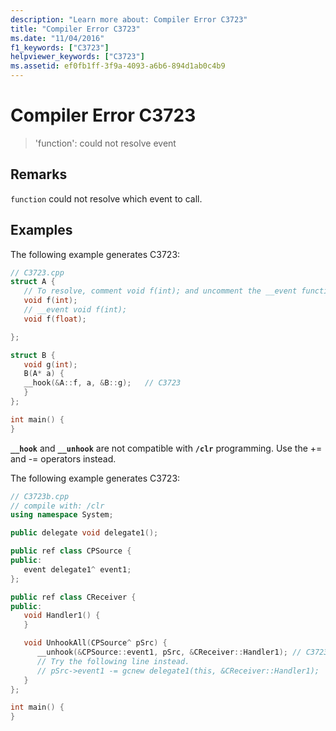 ```yaml
---
description: "Learn more about: Compiler Error C3723"
title: "Compiler Error C3723"
ms.date: "11/04/2016"
f1_keywords: ["C3723"]
helpviewer_keywords: ["C3723"]
ms.assetid: ef0fb1ff-3f9a-4093-a6b6-894d1ab0c4b9
---
```

# Compiler Error C3723

> 'function': could not resolve event

## Remarks

`function` could not resolve which event to call.

## Examples

The following example generates C3723:

```cpp
// C3723.cpp
struct A {
   // To resolve, comment void f(int); and uncomment the __event function
   void f(int);
   // __event void f(int);
   void f(float);

};

struct B {
   void g(int);
   B(A* a) {
   __hook(&A::f, a, &B::g);   // C3723
   }
};

int main() {
}
```

**`__hook`** and **`__unhook`** are not compatible with **`/clr`** programming.  Use the += and -= operators instead.

The following example generates C3723:

```cpp
// C3723b.cpp
// compile with: /clr
using namespace System;

public delegate void delegate1();

public ref class CPSource {
public:
   event delegate1^ event1;
};

public ref class CReceiver {
public:
   void Handler1() {
   }

   void UnhookAll(CPSource^ pSrc) {
      __unhook(&CPSource::event1, pSrc, &CReceiver::Handler1); // C3723
      // Try the following line instead.
      // pSrc->event1 -= gcnew delegate1(this, &CReceiver::Handler1);
   }
};

int main() {
}
```

